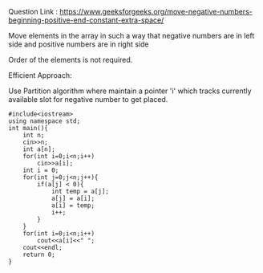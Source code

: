 Question Link : https://www.geeksforgeeks.org/move-negative-numbers-beginning-positive-end-constant-extra-space/

Move elements in the array in such a way that negative numbers are in left side and positive numbers are in right side

Order of the elements is not required.

Efficient Approach:

Use Partition algorithm where maintain a pointer 'i' which tracks currently available slot for negative number to get placed.

    #include<iostream>
    using namespace std;
    int main(){
        int n;
        cin>>n;
        int a[n];
        for(int i=0;i<n;i++)
            cin>>a[i];
        int i = 0;
        for(int j=0;j<n;j++){
            if(a[j] < 0){
                int temp = a[j];
                a[j] = a[i];
                a[i] = temp;
                i++;
            }
        }
        for(int i=0;i<n;i++)
            cout<<a[i]<<" ";
        cout<<endl;
        return 0;
    }